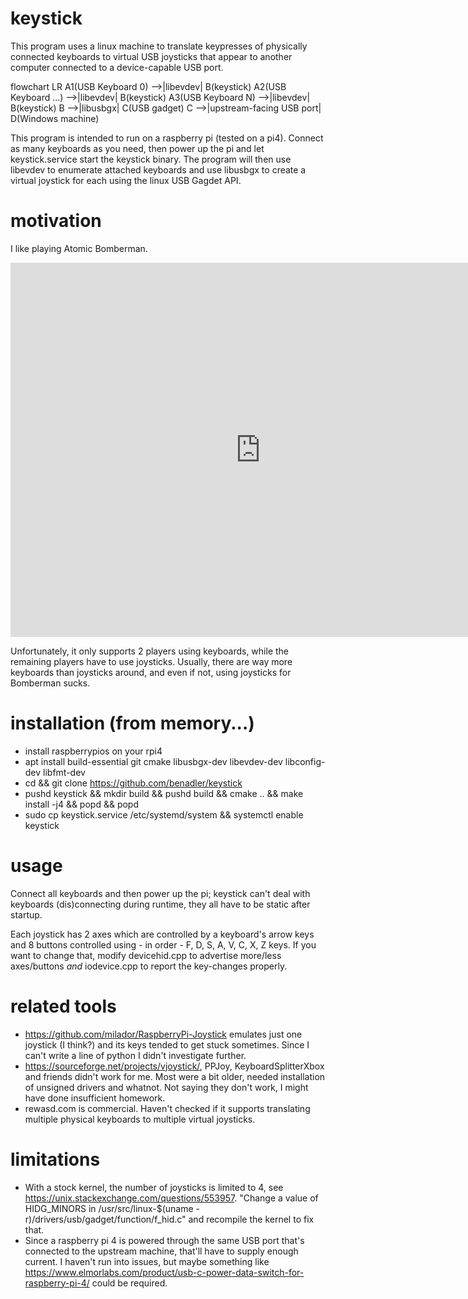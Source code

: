 # keystick

This program uses a linux machine to translate keypresses of physically connected keyboards to virtual USB joysticks that appear to another computer connected to a device-capable USB port.

flowchart LR
    A1(USB Keyboard 0) -->|libevdev| B(keystick)
    A2(USB Keyboard ...) -->|libevdev| B(keystick)
    A3(USB Keyboard N) -->|libevdev| B(keystick)
    B -->|libusbgx| C(USB gadget)
    C -->|upstream-facing USB port| D(Windows machine)

This program is intended to run on a raspberry pi (tested on a pi4). Connect as many keyboards as you need, then power up the pi and let keystick.service start the keystick binary. The program will then use libevdev to enumerate attached keyboards and use libusbgx to create a virtual joystick for each using the linux USB Gagdet API.

# motivation

I like playing Atomic Bomberman.

<iframe width="799" height="599" src="https://www.youtube.com/embed/sibYEfad1aQ" title="Atomic Bomberman ... (PC) [1997] Gameplay" frameborder="0" allow="accelerometer; autoplay; clipboard-write; encrypted-media; gyroscope; picture-in-picture; web-share" referrerpolicy="strict-origin-when-cross-origin" allowfullscreen></iframe>

Unfortunately, it only supports 2 players using keyboards, while the remaining players have to use joysticks. Usually, there are way more keyboards than joysticks around, and even if not, using joysticks for Bomberman sucks.

# installation (from memory...)

- install raspberrypios on your rpi4
- apt install build-essential git cmake libusbgx-dev libevdev-dev libconfig-dev libfmt-dev
- cd && git clone https://github.com/benadler/keystick
- pushd keystick && mkdir build && pushd build && cmake .. && make install -j4 && popd && popd
- sudo cp keystick.service /etc/systemd/system && systemctl enable keystick

# usage

Connect all keyboards and then power up the pi; keystick can't deal with keyboards (dis)connecting during runtime, they all have to be static after startup.

Each joystick has 2 axes which are controlled by a keyboard's arrow keys and 8 buttons controlled using - in order - F, D, S, A, V, C, X, Z keys. If you want to change that, modify devicehid.cpp to advertise more/less axes/buttons *and* iodevice.cpp to report the key-changes properly.

# related tools

- https://github.com/milador/RaspberryPi-Joystick emulates just one joystick (I think?) and its keys tended to get stuck sometimes. Since I can't write a line of python I didn't investigate further.
- https://sourceforge.net/projects/vjoystick/, PPJoy, KeyboardSplitterXbox and friends didn't work for me. Most were a bit older, needed installation of unsigned drivers and whatnot. Not saying they don't work, I might have done insufficient homework.
- rewasd.com is commercial. Haven't checked if it supports translating multiple physical keyboards to multiple virtual joysticks.

# limitations

- With a stock kernel, the number of joysticks is limited to 4, see https://unix.stackexchange.com/questions/553957. "Change a value of HIDG_MINORS in /usr/src/linux-$(uname -r)/drivers/usb/gadget/function/f_hid.c" and recompile the kernel to fix that.
- Since a raspberry pi 4 is powered through the same USB port that's connected to the upstream machine, that'll have to supply enough current. I haven't run into issues, but maybe something like https://www.elmorlabs.com/product/usb-c-power-data-switch-for-raspberry-pi-4/ could be required.
